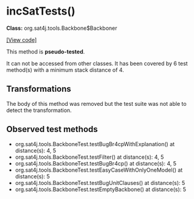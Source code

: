 # incSatTests()

**Class:** org.sat4j.tools.Backbone$Backboner

[[View code]](https://gitlab.ow2.org/sat4j/sat4j/blob/09e9173e400ea6c1794354ca54c36607c53391ff/org.sat4j.core/src/main/java//org/sat4j/tools/Backbone.java#L95)

This method is **pseudo-tested**.


It can not be accessed from other classes. 
It has been covered by 6 test method(s) with a minimum stack distance of 4.

## Transformations

The body of this method was removed but the test suite was not able to detect the transformation.



## Observed test methods

* org.sat4j.tools.BackboneTest.testBugBr4cpWithExplanation() at distance(s): 4, 5
* org.sat4j.tools.BackboneTest.testFilter() at distance(s): 4, 5
* org.sat4j.tools.BackboneTest.testBugBr4cp() at distance(s): 4, 5
* org.sat4j.tools.BackboneTest.testEasyCaseWithOnlyOneModel() at distance(s): 5
* org.sat4j.tools.BackboneTest.testBugUnitClauses() at distance(s): 5
* org.sat4j.tools.BackboneTest.testEmptyBackbone() at distance(s): 5

